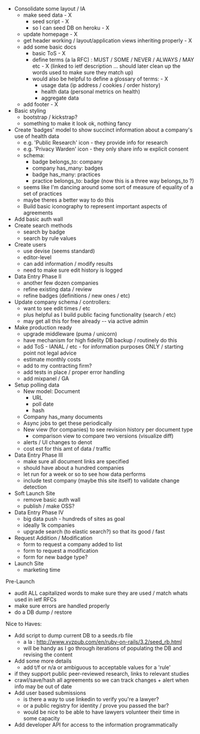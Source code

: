 - Consolidate some layout / IA
  - make seed data - X
    -  seed script - X
    - so I can seed DB on heroku - X
  - update homepage - X
  - get header working / layout/application views inheriting properly - X
  - add some basic docs
    - basic ToS - X
    - define terms (a la RFC) : MUST / SOME / NEVER / ALWAYS / MAY etc - X (linked to ietf description ... should later clean up the words used to make sure they match up)
    - would also be helpful to define a glossary of terms: - X
      - usage data (ip address / cookies / order history)
      - health data (personal metrics on health)
      - aggregate data
  - add footer - X
- Basic styling
  - bootstrap / kickstrap?
  - something to make it look ok, nothing fancy
- Create 'badges' model to show succinct information about a company's use of health data
  - e.g. 'Public Research' icon - they provide info for research
  - e.g. 'Privacy Warden' icon - they only share info w explicit consent
  - schema:
    - badge belongs_to: company
    - company has_many: badges
    - badge has_many: practices
    - practice belongs_to: badge (now this is a three way belongs_to ?)
  - seems like I'm dancing around some sort of measure of equality of a set of practices
  - maybe theres a better way to do this
  - Build basic iconography to represent important aspects of agreements
- Add basic auth wall
- Create search methods
  - search by badge
  - search by rule values
- Create users
  - use devise (seems standard)
  - editor-level
  - can add information / modify results
  - need to make sure edit history is logged
- Data Entry Phase II
  - another few dozen companies
  - refine existing data / review
  - refine badges (definitions / new ones / etc)
- Update company schema / controllers:
  - want to see edit times / etc
  - plus helpful as I build public facing functionality (search / etc)
  - may get all this for free already -- via active admin
- Make production ready
  - upgrade middleware (puma / unicorn)
  - have mechanism for high fidelity DB backup / routinely do this
  - add ToS - IANAL / etc - for information purposes ONLY / starting point not legal advice
  - estimate monthly costs
  - add to my contracting firm?
  - add tests in place / proper error handling
  - add mixpanel / GA
- Setup polling data
  - New model: Document
    - URL
    - poll date
    - hash
  - Company has_many documents
  - Async jobs to get these periodically
  - New view (for companies) to see revision history per document type
    - comparison view to compare two versions (visualize diff)
  - alerts  / UI changes to denot
  - cost est for this amt of data / traffic
- Data Entry Phase III
  - make sure all document links are specified
  - should have about a hundred companies
  - let run for a week or so to see how data performs
  - include test company (maybe this site itself) to validate change detection
- Soft Launch Site
  - remove basic auth wall
  - publish / make OSS?
- Data Entry Phase IV
  - big data push - hundreds of sites as goal
  - ideally 1k companies
  - upgrade search (to elastic search?) so that its good / fast
- Request Addition / Modification
  - form to request a company added to list
  - form to request a modification
  - form for new badge type?
- Launch Site
  - marketing time

Pre-Launch

- audit ALL capitalized words to make sure they are used / match whats used in ietf RFCs
- make sure errors are handled properly
- do a DB dump / restore


Nice to Haves:

- Add script to dump current DB to a seeds.rb file
  - a la : http://www.xyzpub.com/en/ruby-on-rails/3.2/seed_rb.html
  - will be handy as I go through iterations of populating the DB and revising the content
- Add some more details
  - add t/f or n/a or ambiguous to acceptable values for a 'rule'
- if they support public peer-reviewed research, links to relevant studies
- crawl/save/hash all agreements so we can track changes + alert when info may be out of date
- Add user based submissions
  - is there a way to use linkedin to verify you're a lawyer?
  - or a public registry for identity / prove you passed the bar?
  - would be nice to be able to have lawyers volunteer their time in some capacity
- Add developer API for access to the information programmatically

